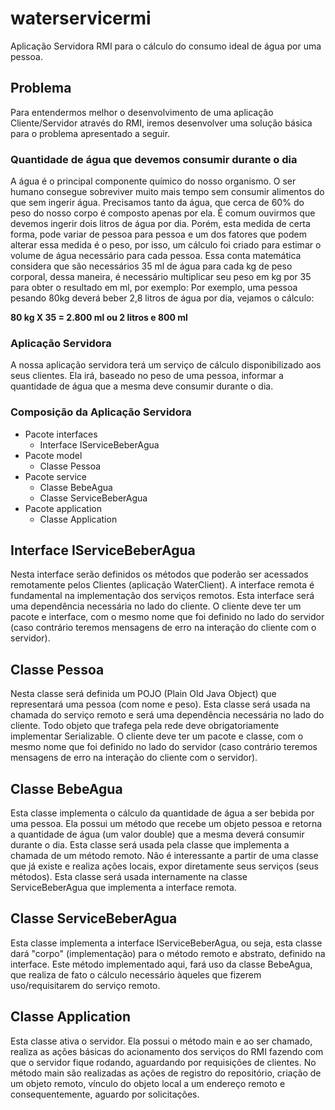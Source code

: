 # waterservicermi
Aplicação Servidora RMI para o cálculo do consumo ideal de água por uma pessoa. 

## Problema
Para entendermos melhor o desenvolvimento de uma aplicação Cliente/Servidor através do RMI, iremos desenvolver uma solução básica para o problema apresentado a seguir.

### Quantidade de água que devemos consumir durante o dia
A água é o principal componente químico do nosso organismo. O ser humano consegue sobreviver muito mais tempo sem consumir alimentos do que sem ingerir água. Precisamos tanto da água, que cerca de 60% do peso do nosso corpo é composto apenas por ela. É comum ouvirmos que devemos ingerir dois litros de água por dia. Porém, esta medida de certa forma, pode variar de pessoa para pessoa e um dos fatores que podem alterar essa medida é o peso, por isso, um cálculo foi criado para estimar o volume de água necessário para cada pessoa.
Essa conta matemática considera que são necessários 35 ml de água para cada kg de peso corporal, dessa maneira, é necessário multiplicar seu peso em kg por 35 para obter o resultado em ml, por exemplo:
Por exemplo, uma pessoa pesando 80kg deverá beber 2,8 litros de água por dia, vejamos o cálculo:

**80 kg X 35 = 2.800 ml ou 2 litros e 800 ml**

### Aplicação Servidora
A nossa aplicação servidora terá um serviço de cálculo disponibilizado aos seus clientes. Ela irá, baseado no peso de uma pessoa, informar a quantidade de água que a mesma deve consumir durante o dia.

### Composição da Aplicação Servidora
* Pacote interfaces
	* Interface IServiceBeberAgua
 * Pacote model
	 * Classe Pessoa
* Pacote service
	* Classe BebeAgua
	* Classe ServiceBeberAgua
* Pacote application
	* Classe Application

## Interface IServiceBeberAgua
Nesta interface serão definidos os métodos que poderão ser acessados remotamente pelos Clientes (aplicação WaterClient). A interface remota é fundamental na implementação dos serviços remotos. Esta interface será uma dependência necessária no lado do cliente. O cliente deve ter um pacote e interface, com o mesmo nome que foi definido no lado do servidor (caso contrário teremos mensagens de erro na interação do cliente com o servidor).
## Classe Pessoa
Nesta classe será definida um POJO (Plain Old Java Object) que representará uma pessoa (com nome e peso). Esta classe será usada na chamada do serviço remoto e será uma dependência necessária no lado do cliente. Todo objeto que trafega pela rede deve obrigatoriamente implementar Serializable. O cliente deve ter um pacote e classe, com o mesmo nome que foi definido no lado do servidor (caso contrário teremos mensagens de erro na interação do cliente com o servidor). 
## Classe BebeAgua
Esta classe implementa o cálculo da quantidade de água a ser bebida por uma pessoa. Ela possui um método que recebe um objeto pessoa e retorna a quantidade de água (um valor double) que a mesma deverá consumir durante o dia. Esta classe será usada pela classe que implementa a chamada de um método remoto. Não é interessante a partir de uma classe que já existe e realiza ações locais, expor diretamente seus serviços (seus métodos). Esta classe será usada internamente na classe ServiceBeberAgua que implementa a interface remota.
## Classe ServiceBeberAgua
Esta classe implementa a interface IServiceBeberAgua, ou seja, esta classe dará "corpo" (implementação) para o método remoto e abstrato, definido na interface. Este método implementado aqui, fará uso da classe BebeAgua, que realiza de fato o cálculo necessário àqueles que fizerem uso/requisitarem do serviço remoto.
## Classe Application
Esta classe ativa o servidor. Ela possui o método main e ao ser chamado, realiza as ações básicas do acionamento dos serviços do RMI fazendo com que o servidor fique rodando, aguardando por requisições de clientes. No método main são realizadas as ações de registro do repositório, criação de um objeto remoto, vínculo do objeto local a um endereço remoto e consequentemente, aguardo por solicitações.
